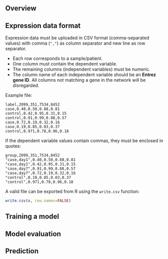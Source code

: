 ## Overview

## Expression data format

Expression data must be uploaded in CSV format (comma-separated values) with comma (`","`) as column separator and new line as row separator.

* Each row corresponds to a sample/patient.
* One column must contain the dependent variable.
* The remaining columns (independent variables) must be numeric.
* The column name of each independent variable should be an **Entrez gene ID**. All columns not matching a gene in the network will be disregarded.

Example file:

```
label,2099,351,7534,8452
case,0.40,0.50,0.88,0.81
control,0.42,0.95,0.31,0.15
control,0.91,0.99,0.88,0.57
case,0.72,0.19,0.32,0.16
case,0.19,0.85,0.03,0.37
control,0.971,0.78,0.96,0.18
```

If the dependent variable values contain commas, they must be enclosed in quotes:

```
group,2099,351,7534,8452
"case,day1",0.40,0.50,0.88,0.81
"case,day1",0.42,0.95,0.31,0.15
"case,day7",0.91,0.99,0.88,0.57
"case,day7",0.72,0.19,0.32,0.16
"control",0.19,0.85,0.03,0.37
"control",0.971,0.78,0.96,0.18
```

A valid file can be exported from R using the `write.csv` function:

```r
write.csv(x, row.names=FALSE)
```

## Training a model

## Model evaluation

## Prediction
